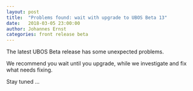 ```yaml
---
layout: post
title:  "Problems found: wait with upgrade to UBOS Beta 13"
date:   2018-03-05 23:00:00
author: Johannes Ernst
categories: front release beta
---
```


The latest UBOS Beta release has some unexpected problems.

We recommend you wait until you upgrade, while we investigate and fix what needs
fixing.

Stay tuned ...
